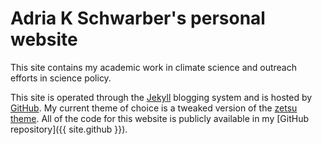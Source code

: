 # Adria K Schwarber's personal website

This site contains my academic work in climate science and outreach efforts in science policy. 

This site is operated through the [Jekyll](http://jekyllrb.com) blogging system and is hosted by [GitHub](https://github.com). 
My current theme of choice is a tweaked version of the [zetsu theme](github.com/nandomoreirame/zetsu). 
All of the code for this website is publicly available in my [GitHub repository]({{ site.github }}).

